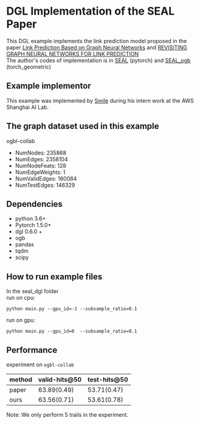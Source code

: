 # DGL Implementation of the SEAL Paper
This DGL example implements the link prediction model proposed in the paper 
[Link Prediction Based on Graph Neural Networks](https://arxiv.org/pdf/1802.09691.pdf) 
and [REVISITING GRAPH NEURAL NETWORKS FOR LINK PREDICTION](https://arxiv.org/pdf/2010.16103.pdf)  
The author's codes of implementation is in [SEAL](https://github.com/muhanzhang/SEAL) (pytorch)
and [SEAL_ogb](https://github.com/facebookresearch/SEAL_OGB) (torch_geometric)

Example implementor
----------------------
This example was implemented by [Smile](https://github.com/Smilexuhc) during his intern work at the AWS Shanghai AI Lab.

The graph dataset used in this example 
---------------------------------------

ogbl-collab
 - NumNodes: 235868
 - NumEdges: 2358104
 - NumNodeFeats: 128
 - NumEdgeWeights: 1
 - NumValidEdges: 160084
 - NumTestEdges: 146329

Dependencies
--------------------------------

- python 3.6+
- Pytorch 1.5.0+
- dgl 0.6.0 +
- ogb  
- pandas
- tqdm
- scipy


 How to run example files
--------------------------------
In the seal_dgl folder    
run on cpu:  
```shell script
python main.py --gpu_id=-1 --subsample_ratio=0.1
```
run on gpu:  
```shell script
python main.py --gpu_id=0  --subsample_ratio=0.1
```

Performance
-------------------------
experiment on `ogbl-collab`

| method | valid-hits@50 | test-hits@50 |
| ------ | ------------- | ------------ |
| paper  | 63.89(0.49)         | 53.71(0.47)        |
| ours     | 63.56(0.71)         | 53.61(0.78)        |

Note: We only perform 5 trails in the experiment. 